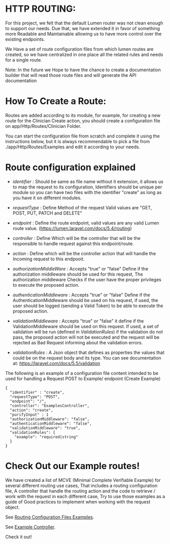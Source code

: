 # HTTP ROUTING:

For this project, we felt that the default
Lumen router was not clean enough to support our
needs. Due that, we have extended it in favor
of something more Readable and Maintainable allowing
us to have more control over the existing endpoints.

We Have a set of route configuration files from which lumen routes
are created, so we have centralized in one place all the related
rules and needs for a single route.

Note: In the future we Hope to have the chance to 
create a documentation builder that will read those
route files and will generate the API
documentation  

# How To Create a Route:  

Routes are added according to its module,
for example, for creating a new route for the 
Clinician Create action, you should create a 
configuration file on app/Http/Routes/Clinician
Folder.

You can start the configuration file from scratch and complete it 
using the instructions below, but it is always recommendable
to pick a file from  ./app/Http/Routes/Examples
and edit it according to your needs.

# Route configuration explained
    
* *identifier* : Should be same as file name without it extension, it allows us to
    map the request to its configuration, Identifiers should be unique per module
    so you can have two files with the identifier "create" as long as you have it 
    on different modules.
    
* *requestType* : Define  Method of the request Valid values are "GET, POST, 
    PUT, PATCH and DELETE"
    
* *endpoint* : Define the route endpoint, valid values are any valid Lumen route value. (https://lumen.laravel.com/docs/5.4/routing)

* *controller* : Define Which will be the controller that will be the responsible to handle request against this endpoint/route. 

* *action* : Define which will be the controller action that will handle the Incoming request to this endpooit. 

* *authorizationMiddleWare* : Accepts "true" or "false" Define if the authorization middleware should be used for this request,
The authorization middleware Checks if the user have the proper privileges to execute the proposed action.

* *authenticationMiddleware* : Accepts "true" or "false" Define if the AuthenticationMiddleware should be used on his request, if used, 
the user should be logged (sending a Valid Token) to be able to execute the proposed action.

* *validationMiddleware* : Accepts "true" or "false" it define if the ValidationMiddleware should be used on this request.
If used, a set of validation will be run (defined in *ValidationRules*) if the validation do not pass, the proposed action will 
not be executed and the request will be rejected as Bad Request informing about the validation errors.

* *validationRules* : A Json object that defines as properties the values that could be on the request body and its type.
You can see documentation at: https://laravel.com/docs/5.5/validation
       
The following is an example of a configuration file content intended to be used for handling a Request POST to Example/ endpoint (Create Example)
    
    {
      "identifier" : "create",
      "requestType": "POST",
      "endpoint": "/",
      "controller": "ExamplesController",
      "action": "create",
      "purifyInput" : 1
      "authorizationMiddleware": "false",
      "authenticationMiddleware": "false",
      "validationMiddleware": "true",
      "validationRules": {
        "example": "required|string"
      }
    } 
# Check Out our Example routes!

We have created a list of MCVE 
(Minimal Complete Verifiable Example) 
for several different routing use cases, 
That includes a routing configuration file,
A controller that handle the routing action
and the code to retrieve / work with the request
in each different case, Try to use those examples as a guide of Good practices to implement when working with the request object.

See [Routing Configuration Files Examples](./app/Http/Routes/Examples).

See [Example Controller](./app/Http/Controllers/ExamplesController.php).

Check it out!